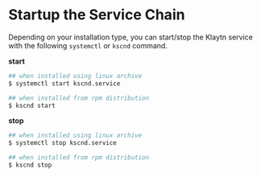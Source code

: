 # Startup the Service Chain

Depending on your installation type, you can start/stop the Klaytn service with the following `systemctl`  or `kscnd` command.

**start**

```bash
## when installed using linux archive
$ systemctl start kscnd.service

## when installed from rpm distribution 
$ kscnd start

```

**stop**

```bash
## when installed using linux archive
$ systemctl stop kscnd.service

## when installed from rpm distribution 
$ kscnd stop

```



